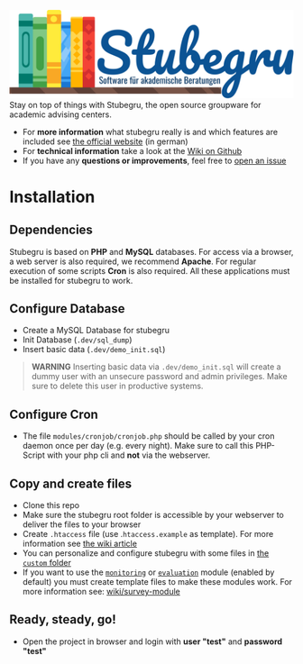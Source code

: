 ![Stubegru Logo](assets/images/logo.svg)
Stay on top of things with Stubegru, the open source groupware for academic advising centers.    
     
- For **more information** what stubegru really is and which features are included see [the official website](https://stubegru.org) (in german)   
- For **technical information** take a look at the [Wiki on Github](https://github.com/stubegru/stubegru/wiki)   
- If you have any **questions or improvements**, feel free to [open an issue](https://github.com/stubegru/stubegru/issues/new)

# Installation

## Dependencies

Stubegru is based on **PHP** and **MySQL** databases. For access via a browser, a web server is also required, we recommend **Apache**. For regular execution of some scripts **Cron** is also required. All these applications must be installed for stubegru to work.

## Configure Database

- Create a MySQL Database for stubegru
- Init Database (`.dev/sql_dump`)
- Insert basic data (`.dev/demo_init.sql`)
> **WARNING** Inserting basic data via `.dev/demo_init.sql` will create a dummy user with an unsecure password and admin privileges. Make sure to delete this user in productive systems.

## Configure Cron

- The file `modules/cronjob/cronjob.php` should be called by your cron daemon once per day (e.g. every night). Make sure to call this PHP-Script with your php cli and **not** via the webserver.

## Copy and create files

- Clone this repo
- Make sure the stubegru root folder is accessible by your webserver to deliver the files to your browser
- Create `.htaccess` file (use .`htaccess.example` as template). For more information see [the wiki article](https://github.com/stubegru/stubegru/wiki/htaccess)
- You can personalize and configure stubegru with some files in [the `custom` folder](https://github.com/stubegru/stubegru/wiki/The-%22custom%22-folder)
- If you want to use the [`monitoring`](https://github.com/stubegru/stubegru/wiki/Monitoring-Module) or [`evaluation`](https://github.com/stubegru/stubegru/wiki/Evaluation-Module) module (enabled by default) you must create template files to make these modules work. 
For more information see: [wiki/survey-module](https://github.com/stubegru/stubegru/wiki/Survey-Module)

## Ready, steady, go!
- Open the project in browser and login with **user "test"** and **password "test"**

